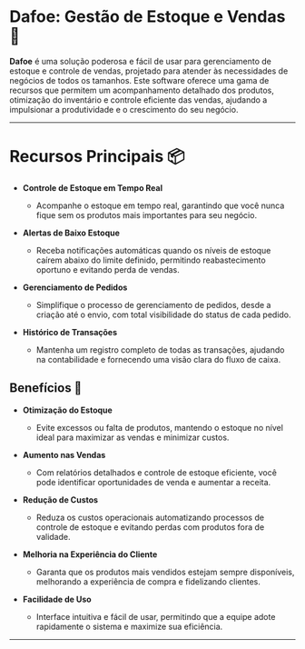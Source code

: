 # Dafoe: Gestão de Estoque e Vendas 🛒

**Dafoe** é uma solução poderosa e fácil de usar para gerenciamento de estoque e controle de vendas, projetado para atender às necessidades de negócios de todos os tamanhos. Este software oferece uma gama de recursos que permitem um acompanhamento detalhado dos produtos, otimização do inventário e controle eficiente das vendas, ajudando a impulsionar a produtividade e o crescimento do seu negócio.

---

# Recursos Principais 📦

- **Controle de Estoque em Tempo Real**

    - Acompanhe o estoque em tempo real, garantindo que você nunca fique sem os produtos mais importantes para seu negócio.

- **Alertas de Baixo Estoque**

    - Receba notificações automáticas quando os níveis de estoque caírem abaixo do limite definido, permitindo reabastecimento oportuno e evitando perda de vendas.

- **Gerenciamento de Pedidos**

    - Simplifique o processo de gerenciamento de pedidos, desde a criação até o envio, com total visibilidade do status de cada pedido.

- **Histórico de Transações**

    - Mantenha um registro completo de todas as transações, ajudando na contabilidade e fornecendo uma visão clara do fluxo de caixa.

## Benefícios 🎯

- **Otimização do Estoque**

    - Evite excessos ou falta de produtos, mantendo o estoque no nível ideal para maximizar as vendas e minimizar custos.

- **Aumento nas Vendas**

    - Com relatórios detalhados e controle de estoque eficiente, você pode identificar oportunidades de venda e aumentar a receita.

- **Redução de Custos**

    - Reduza os custos operacionais automatizando processos de controle de estoque e evitando perdas com produtos fora de validade.

- **Melhoria na Experiência do Cliente**

    - Garanta que os produtos mais vendidos estejam sempre disponíveis, melhorando a experiência de compra e fidelizando clientes.

- **Facilidade de Uso**

    - Interface intuitiva e fácil de usar, permitindo que a equipe adote rapidamente o sistema e maximize sua eficiência.

---

